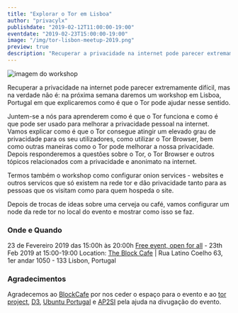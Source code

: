 ```yaml
---
title: "Explorar o Tor em Lisboa"
author: "privacylx"
publishdate: "2019-02-12T11:00:00-19:00"
eventdate: "2019-02-23T15:00:00-19:00"
image: "/img/tor-lisbon-meetup-2019.png"
preview: true
description: "Recuperar a privacidade na internet pode parecer extremamente difícil, mas na verdade não é: neste workshop em que explicaremos como é que o Tor pode ajudar nesse sentido."
---
```


![imagem do workshop](/img/tor-lisbon-meetup-2019.png)

Recuperar a privacidade na internet pode parecer extremamente difícil, mas na verdade não é: na próxima semana daremos um workshop em Lisboa, Portugal em que explicaremos como é que o Tor pode ajudar nesse sentido.

Juntem-se a nós para aprenderem como é que o Tor funciona e como é que pode ser usado para melhorar a privacidade pessoal na internet. Vamos explicar como é que o Tor consegue atingir um elevado grau de privacidade para os seu utilizadores, como utilizar o Tor Browser, bem como outras maneiras como o Tor pode melhorar a nossa privacidade. Depois responderemos a questões sobre o Tor, o Tor Browser e outros tópicos relacionados com a privacidade e anonimato na internet.

Termos também o workshop como configurar onion services - websites e outros servicos que só existem na rede tor e dão privacidade tanto para as pessoas que os visitam como para quem hospeda o site.

Depois de trocas de ideas sobre uma cerveja ou café, vamos configurar um node da rede tor no local do evento e mostrar como isso se faz.
 

### Onde e Quando
23 de Fevereiro 2019 das 15:00h às 20:00h
[Free event, open for all](https://www.meetup.com/Social-at-The-Block-Cafe/events/258934834/) - 23th Feb 2019 at 15:00-19:00
Location: [The Block Cafe](http://theblock.cafe/) |  Rua Latino Coelho 63, 1er andar 1050 - 133 Lisbon, Portugal

### Agradecimentos

Agradecemos ao [BlockCafe](https://www.meetup.com/Social-at-The-Block-Cafe/) por nos ceder o espaço para o evento e ao [tor project](https://blog.torproject.org/events/tor-meetup-lisbon), [D3](https://direitosdigitais.pt/), [Ubuntu Portugal](https://mobile.twitter.com/ubuntuportugal/status/1095964304283713537) e [AP2SI](https://ap2si.org/) pela ajuda na divugação do evento.
